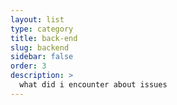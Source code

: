 ```yaml
---
layout: list
type: category
title: back-end
slug: backend
sidebar: false
order: 3
description: >
  what did i encounter about issues
---
```

